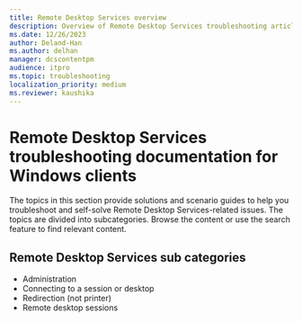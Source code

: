```yaml
---
title: Remote Desktop Services overview
description: Overview of Remote Desktop Services troubleshooting articles for Windows clients.
ms.date: 12/26/2023
author: Deland-Han
ms.author: delhan
manager: dcscontentpm
audience: itpro
ms.topic: troubleshooting
localization_priority: medium
ms.reviewer: kaushika
---
```

# Remote Desktop Services troubleshooting documentation for Windows clients

The topics in this section provide solutions and scenario guides to help you troubleshoot and self-solve Remote Desktop Services-related issues. The topics are divided into subcategories. Browse the content or use the search feature to find relevant content.

## Remote Desktop Services sub categories

- Administration
- Connecting to a session or desktop
- Redirection (not printer)
- Remote desktop sessions
